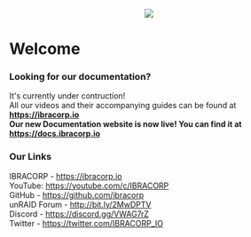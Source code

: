 <p align="center">
  <img src="https://i.imgur.com/y3FIX3d.png">
</p>

# Welcome

### Looking for our documentation? 
It's currently under contruction! \
All our videos and their accompanying guides can be found at **https://ibracorp.io** \
**Our new Documentation website is now live! You can find it at https://docs.ibracorp.io**


### Our Links
IBRACORP - https://ibracorp.io <br>
YouTube: https://youtube.com/c/IBRACORP <br> 
GitHub - https://github.com/ibracorp <br>
unRAID Forum - http://bit.ly/2MwDPTV <br>
Discord - https://discord.gg/VWAG7rZ <br>
Twitter - https://twitter.com/IBRACORP_IO <br>
